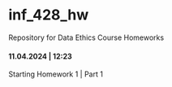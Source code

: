 # inf_428_hw
Repository for Data Ethics Course Homeworks

#### 11.04.2024 | 12:23 
Starting Homework 1 | Part 1
